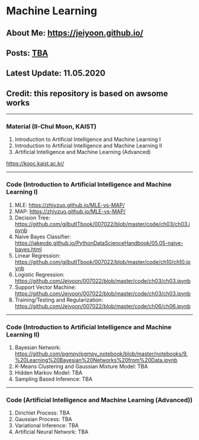 # Machine Learning

## About Me: https://jeiyoon.github.io/

## Posts: [TBA](https://jeiyoon.github.io/k4ke/)

## Latest Update: 11.05.2020

## Credit: this repository is based on awsome works

---

### Material (Il-Chul Moon, KAIST)
1) Introduction to Artificial Intelligence and Machine Learning I
2) Introduction to Artificial Intelligence and Machine Learning II
3) Artificial Intelligence and Machine Learning (Advanced)

https://kooc.kaist.ac.kr/

---

### Code (Introduction to Artificial Intelligence and Machine Learning I)
1) MLE: https://zhiyzuo.github.io/MLE-vs-MAP/
2) MAP: https://zhiyzuo.github.io/MLE-vs-MAP/
3) Decision Tree: https://github.com/gilbutITbook/007022/blob/master/code/ch03/ch03.ipynb
4) Naive Bayes Classifier: https://jakevdp.github.io/PythonDataScienceHandbook/05.05-naive-bayes.html
5) Linear Regression: https://github.com/gilbutITbook/007022/blob/master/code/ch10/ch10.ipynb
6) Logistic Regression: https://github.com/Jeiyoon/007022/blob/master/code/ch03/ch03.ipynb
7) Support Vector Machine: https://github.com/Jeiyoon/007022/blob/master/code/ch03/ch03.ipynb
8) Training/Testing and Regularization: https://github.com/Jeiyoon/007022/blob/master/code/ch06/ch06.ipynb 

---
### Code (Introduction to Artificial Intelligence and Machine Learning II)
1) Bayesian Network: https://github.com/pgmpy/pgmpy_notebook/blob/master/notebooks/9.%20Learning%20Bayesian%20Networks%20from%20Data.ipynb
2) K-Means Clustering and Gaussian Mixture Model: TBA
3) Hidden Markov Model: TBA
4) Sampling Based Inference: TBA

---
### Code (Artificial Intelligence and Machine Learning (Advanced))
1) Dirichlet Process: TBA 
2) Gaussian Process: TBA
3) Variational Inference: TBA
4) Artificial Neural Network: TBA
